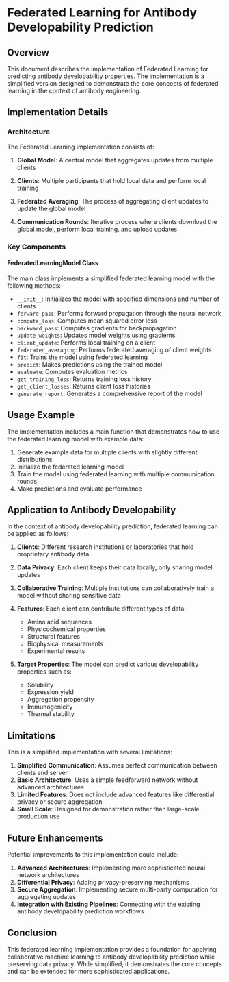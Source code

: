 # Federated Learning for Antibody Developability Prediction

## Overview

This document describes the implementation of Federated Learning for predicting antibody developability properties. The implementation is a simplified version designed to demonstrate the core concepts of federated learning in the context of antibody engineering.

## Implementation Details

### Architecture

The Federated Learning implementation consists of:

1. **Global Model**: A central model that aggregates updates from multiple clients

2. **Clients**: Multiple participants that hold local data and perform local training

3. **Federated Averaging**: The process of aggregating client updates to update the global model

4. **Communication Rounds**: Iterative process where clients download the global model, perform local training, and upload updates

### Key Components

#### FederatedLearningModel Class

The main class implements a simplified federated learning model with the following methods:

- `__init__`: Initializes the model with specified dimensions and number of clients
- `forward_pass`: Performs forward propagation through the neural network
- `compute_loss`: Computes mean squared error loss
- `backward_pass`: Computes gradients for backpropagation
- `update_weights`: Updates model weights using gradients
- `client_update`: Performs local training on a client
- `federated_averaging`: Performs federated averaging of client weights
- `fit`: Trains the model using federated learning
- `predict`: Makes predictions using the trained model
- `evaluate`: Computes evaluation metrics
- `get_training_loss`: Returns training loss history
- `get_client_losses`: Returns client loss histories
- `generate_report`: Generates a comprehensive report of the model

## Usage Example

The implementation includes a main function that demonstrates how to use the federated learning model with example data:

1. Generate example data for multiple clients with slightly different distributions
2. Initialize the federated learning model
3. Train the model using federated learning with multiple communication rounds
4. Make predictions and evaluate performance

## Application to Antibody Developability

In the context of antibody developability prediction, federated learning can be applied as follows:

1. **Clients**: Different research institutions or laboratories that hold proprietary antibody data

2. **Data Privacy**: Each client keeps their data locally, only sharing model updates

3. **Collaborative Training**: Multiple institutions can collaboratively train a model without sharing sensitive data

4. **Features**: Each client can contribute different types of data:
   - Amino acid sequences
   - Physicochemical properties
   - Structural features
   - Biophysical measurements
   - Experimental results

5. **Target Properties**: The model can predict various developability properties such as:
   - Solubility
   - Expression yield
   - Aggregation propensity
   - Immunogenicity
   - Thermal stability

## Limitations

This is a simplified implementation with several limitations:

1. **Simplified Communication**: Assumes perfect communication between clients and server
2. **Basic Architecture**: Uses a simple feedforward network without advanced architectures
3. **Limited Features**: Does not include advanced features like differential privacy or secure aggregation
4. **Small Scale**: Designed for demonstration rather than large-scale production use

## Future Enhancements

Potential improvements to this implementation could include:

1. **Advanced Architectures**: Implementing more sophisticated neural network architectures
2. **Differential Privacy**: Adding privacy-preserving mechanisms
3. **Secure Aggregation**: Implementing secure multi-party computation for aggregating updates
4. **Integration with Existing Pipelines**: Connecting with the existing antibody developability prediction workflows

## Conclusion

This federated learning implementation provides a foundation for applying collaborative machine learning to antibody developability prediction while preserving data privacy. While simplified, it demonstrates the core concepts and can be extended for more sophisticated applications.

